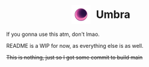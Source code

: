 <h1 align="center" style="display: flex; align-items: center; justify-content: center; gap: 15px;">
  <img src="/icon.png" 
       alt="Umbra Logo" 
       style="width: 50px; height: 50px;">
  Umbra
</h1>

If you gonna use this atm, don't lmao.

README is a WIP for now, as everything else is as well.

~~This is nothing, just so I got some commit to build main~~

